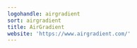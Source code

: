 ```yaml
---
logohandle: airgradient
sort: airgradient
title: AirGradient
website: 'https://www.airgradient.com/'
---
```

